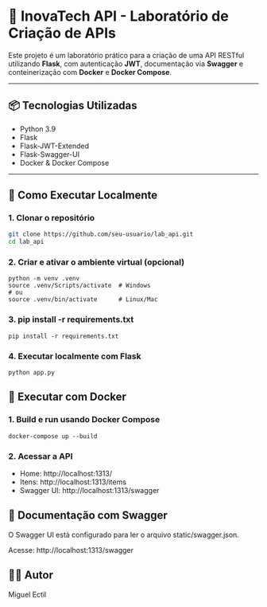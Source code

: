 # 🚀 InovaTech API - Laboratório de Criação de APIs

Este projeto é um laboratório prático para a criação de uma API RESTful utilizando **Flask**, com autenticação **JWT**, documentação via **Swagger** e conteinerização com **Docker** e **Docker Compose**.

---

## 📦 Tecnologias Utilizadas

- Python 3.9
- Flask
- Flask-JWT-Extended
- Flask-Swagger-UI
- Docker & Docker Compose

---

## 🔧 Como Executar Localmente

### 1. Clonar o repositório

```bash
git clone https://github.com/seu-usuario/lab_api.git
cd lab_api
```
### 2. Criar e ativar o ambiente virtual (opcional)
```
python -m venv .venv
source .venv/Scripts/activate  # Windows
# ou
source .venv/bin/activate      # Linux/Mac
```

### 3. pip install -r requirements.txt
```
pip install -r requirements.txt
```
### 4. Executar localmente com Flask
```
python app.py
```

## 🐳 Executar com Docker
### 1. Build e run usando Docker Compose
```
docker-compose up --build
```
### 2. Acessar a API
- Home: http://localhost:1313/
- Itens: http://localhost:1313/items
- Swagger UI: http://localhost:1313/swagger

## 📄 Documentação com Swagger
O Swagger UI está configurado para ler o arquivo static/swagger.json.

Acesse:
http://localhost:1313/swagger

## ✍🏿 Autor
Miguel Ectil
